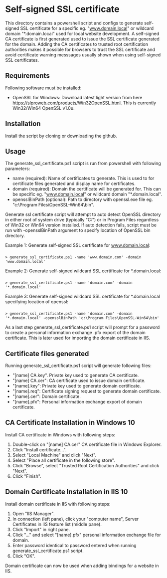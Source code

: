 # Self-signed SSL certificate

This directory contains a powershell script and configs to generate self-signed SSL certificate for a specific eg. "www.domain.local" or wildcard domain "*.domain.local" used for local website development.
A self-signed CA certificate is first generated used to issue the SSL certificate generated for the domain. 
Adding the CA certificates to trusted root certification authorities makes it possible for browsers to trust the SSL certificate and avoid certificate warning messsages usually shown when using self-signed SSL certificates.

## Requirements

Following software must be installed:

- OpenSSL for Windows: Download latest light version from here https://slproweb.com/products/Win32OpenSSL.html. This is currently Win32/Win64 OpenSSL v1.0u.

## Installation

Install the script by cloning or downloading the github. 

## Usage

The generate_ssl_certificate.ps1 script is run from powershell with following parameters:

- name (required): Name of certificates to generate. This is used to for certificate files generated and display name for certificates.
- domain (required): Domain the certificate will be generated for. This can be specific eg. "www.domain.local" or wildcard domain "*.domain.local".
- opensslBinPath (optional): Path to directory with openssl.exe file eg. "c:\Program Files\OpenSSL-Win64\bin".

Generate ssl certificate script will attempt to auto detect OpenSSL directory in either root of system drive (typically "C:\") or in Program Files regardless of Win32 or Win64 version installed.
If auto detection fails, script must be run with -opensslBinPath argument to specify location of OpenSSL bin directory.

Example 1: Generate self-signed SSL certificate for www.domain.local:

###
    > generate_ssl_certificate.ps1 -name 'www.domain.com' -domain 'www.domain.local'

Example 2: Generate self-signed wildcard SSL certificate for *.domain.local:

###
    > generate_ssl_certificate.ps1 -name 'domain.com' -domain '*.domain.local'

Example 3: Generate self-signed wildcard SSL certificate for *.domain.local specifying location of openssl:

###
    > generate_ssl_certificate.ps1 -name 'domain.com' -domain '*.domain.local' -opensslBinPath 'c:\Program Files\OpenSSL-Win64\bin'

As a last step generate_ssl_certificate.ps1 script will prompt for a password to create a personal information exchange .pfx export of the domain certificate. This is later used for importing the domain certificate in IIS.

## Certificate files generated

Running generate_ssl_certificate.ps1 script will generate following files:

* "[name] CA.key". Private key used to generate CA certificate.
* "[name] CA.cer": CA certificate used to issue domain certificate.
* "[name].key": Private key used to generate domain certificate.
* "[name].req": Certificate signing request to generate domain certificate.
* "[name].cer": Domain certificate.
* "[name].pfx": Personal information exchange export of domain certificate. 

## CA Certificate Installation in Windows 10

Install CA certificate in Windows with following steps:

1. Double-click on "[name] CA.cer" CA certificate file in Windows Explorer. 
2. Click "Install certificate...".
3. Select "Local Machine" and click "Next".
4. Select "Place all certificate in the following store".
5. Click "Browse", select "Trusted Root Certification Authorities" and click "Next".
6. Click "Finish".

## Domain Certificate Installation in IIS 10

Install domain certificate in IIS with following steps:

1. Open "IIS Manager".
2. In connection (left pane), click your "computer name", Server Certificates in IIS feature list (middle pane).
3. Click "Import" in right pane.
4. Click "..." and select "[name].pfx" personal information exchange file for domain.
5. Enter password identical to password entered when running generate_ssl_certificate.ps1 script.
6. Click "OK".

Domain certificate can now be used when adding bindings for a website in IIS.